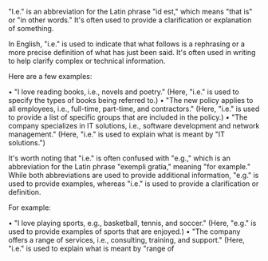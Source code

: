   "I.e." is an abbreviation for the Latin phrase "id est," which means "that
  is" or "in other words." It's often used to provide a clarification or
  explanation of something.

  In English, "i.e." is used to indicate that what follows is a rephrasing or
  a more precise definition of what has just been said. It's often used in
  writing to help clarify complex or technical information.

  Here are a few examples:

  • "I love reading books, i.e., novels and poetry." (Here, "i.e." is used to
  specify the types of books being referred to.)
  • "The new policy applies to all employees, i.e., full-time, part-time, and
  contractors." (Here, "i.e." is used to provide a list of specific groups
  that are included in the policy.)
  • "The company specializes in IT solutions, i.e., software development and
  network management." (Here, "i.e." is used to explain what is meant by "IT
  solutions.")

  It's worth noting that "i.e." is often confused with "e.g.," which is an
  abbreviation for the Latin phrase "exempli gratia," meaning "for example."
  While both abbreviations are used to provide additional information, "e.g."
  is used to provide examples, whereas "i.e." is used to provide a
  clarification or definition.

  For example:

  • "I love playing sports, e.g., basketball, tennis, and soccer." (Here,
  "e.g." is used to provide examples of sports that are enjoyed.)
  • "The company offers a range of services, i.e., consulting, training, and
  support." (Here, "i.e." is used to explain what is meant by "range of
